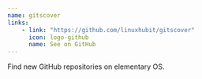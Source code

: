 ```yaml
---
name: gitscover
links: 
    - link: "https://github.com/linuxhubit/gitscover"
      icon: logo-github
      name: See on GitHub
---
```

<p>Find new GitHub repositories on elementary OS.</p>